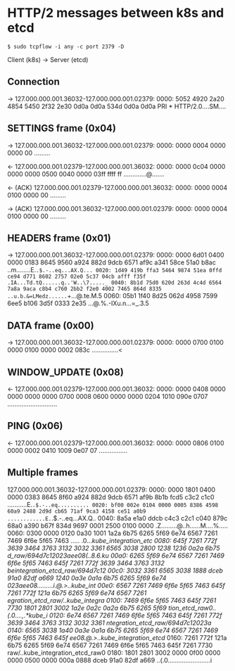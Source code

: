 # HTTP/2 messages between k8s and etcd

```
$ sudo tcpflow -i any -c port 2379 -D
```

Client (k8s) -> Server (etcd)

## Connection

->
127.000.000.001.36032-127.000.000.001.02379:
0000: 5052 4920 2a20 4854 5450 2f32 2e30 0d0a 0d0a 534d 0d0a 0d0a PRI \* HTTP/2.0....SM....

## SETTINGS frame (0x04)

->
127.000.000.001.36032-127.000.000.001.02379:
0000: 0000 0004 0000 0000 00 .........

<-
127.000.000.001.02379-127.000.000.001.36032:
0000: 0000 0c04 0000 0000 0000 0500 0040 0000 03ff ffff ff .............@.......

<- (ACK)
127.000.000.001.02379-127.000.000.001.36032:
0000: 0000 0004 0100 0000 00 .........

-> (ACK)
127.000.000.001.36032-127.000.000.001.02379:
0000: 0000 0004 0100 0000 00 .........

## HEADERS frame (0x01)

->
127.000.000.001.36032-127.000.000.001.02379:
0000: 0000 6d01 0400 0000 0183 8645 9560 a924 882d 9dcb 6571 af9c a341 58ce 51a0 b8ac ..m........E.`.$.-..eq...AX.Q... 0020: 1d49 419b ffa3 5464 9874 51ea 0ffd ce94 d771 8602 2757 02e0 5c37 04cb afff f35f .IA...Td.tQ......q..'W..\7....._ 0040: 8b1d 75d0 620d 263d 4c4d 6564 7a8a 9aca c8b4 c760 2bb2 f2e0 4002 7465 864d 8335 ..u.b.&=LMedz......`+...@.te.M.5
0060: 05b1 1f40 8d25 062d 4958 7599 6ee5 b106 3d5f 0333 2e35 ...@.%.-IXu.n...=\_.3.5

## DATA frame (0x00)

->
127.000.000.001.36032-127.000.000.001.02379:
0000: 0000 0700 0100 0000 0100 0000 0002 083c ...............<

## WINDOW_UPDATE (0x08)

<-
127.000.000.001.02379-127.000.000.001.36032:
0000: 0000 0408 0000 0000 0000 0000 0700 0008 0600 0000 0000 0204 1010 090e 0707 ............................

## PING (0x06)

<-
127.000.000.001.02379-127.000.000.001.36032:
0000: 0000 0806 0100 0000 0002 0410 1009 0e07 07 ................

## Multiple frames

127.000.000.001.36032-127.000.000.001.02379:
0000: 0000 1801 0400 0000 0383 8645 8f60 a924 882d 9dcb 6571 af9b 8b1b fcd5 c3c2 c1c0 ...........E.`.$.-..eq.......... 0020: bf00 002e 0104 0000 0005 8386 4598 60a9 2488 2d9d cb65 71af 9ca3 4158 ce51 a0b9 ............E.`.$.-..eq...AX.Q..
0040: 8a5a e1a0 ddcb c4c3 c2c1 c040 879c 68a0 a390 b67f 834d 9697 0001 2500 0100 0000 .Z.........@..h......M....%.....
0060: 0300 0000 0120 0a30 1001 1a2a 6b75 6265 5f69 6e74 6567 7261 7469 6f6e 5f65 7463 ..... .0...*kube_integration_etc
0080: 645f 7261 772f 3639 3464 3763 3132 3032 3361 6565 3038 2800 1238 1236 0a2a 6b75 d_raw/694d7c12023aee08(..8.6.*ku
00a0: 6265 5f69 6e74 6567 7261 7469 6f6e 5f65 7463 645f 7261 772f 3639 3464 3763 3132 be*integration_etcd_raw/694d7c12
00c0: 3032 3361 6565 3038 1888 dceb 91a0 82df a669 1240 0a3e 0a1a 6b75 6265 5f69 6e74 023aee08.........i.@.>..kube_int
00e0: 6567 7261 7469 6f6e 5f65 7463 645f 7261 772f 121a 6b75 6265 5f69 6e74 6567 7261 egration_etcd_raw/..kube_integra
0100: 7469 6f6e 5f65 7463 645f 7261 7730 1801 2801 3002 1a2e 0a2c 0a2a 6b75 6265 5f69 tion_etcd_raw0..(.0....,.\*kube_i
0120: 6e74 6567 7261 7469 6f6e 5f65 7463 645f 7261 772f 3639 3464 3763 3132 3032 3361 ntegration_etcd_raw/694d7c12023a
0140: 6565 3038 1a40 0a3e 0a1a 6b75 6265 5f69 6e74 6567 7261 7469 6f6e 5f65 7463 645f ee08.@.>..kube_integration_etcd*
0160: 7261 772f 121a 6b75 6265 5f69 6e74 6567 7261 7469 6f6e 5f65 7463 645f 7261 7730 raw/..kube_integration_etcd_raw0
0180: 1801 2801 3002 0000 0f00 0000 0000 0500 0000 000a 0888 dceb 91a0 82df a669 ..(.0........................i
